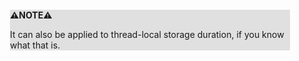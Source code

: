 <div style="margin:2em; background-color: #e0e0e0;">

<strong>⚠️NOTE️️️⚠️</strong>

It can also be applied to thread-local storage duration, if you know what that is.
</div>

